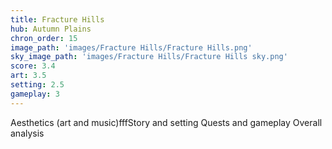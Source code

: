 ```yaml
---
title: Fracture Hills
hub: Autumn Plains
chron_order: 15
image_path: 'images/Fracture Hills/Fracture Hills.png'
sky_image_path: 'images/Fracture Hills/Fracture Hills sky.png'
score: 3.4
art: 3.5
setting: 2.5
gameplay: 3
---
```


Aesthetics (art and music)fffStory and setting <!--base32-cnw66tbje1u0-base32--> Quests and gameplay <!--base32-cnw66tbje1u0-base32--> Overall analysis